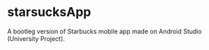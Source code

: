 # starsucksApp
A bootleg version of Starbucks mobile app made on Android Studio (University Project).
